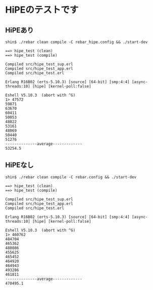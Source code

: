 HiPEのテストです
======================================================================


HiPEあり
-----------------------------------------------------------------------
    shin$ ./rebar clean compile -C rebar_hipe.config && ./start-dev
    
    ==> hipe_test (clean)
    ==> hipe_test (compile)
    
    Compiled src/hipe_test_sup.erl
    Compiled src/hipe_test_app.erl
    Compiled src/hipe_test.erl
    
    Erlang R16B02 (erts-5.10.3) [source] [64-bit] [smp:4:4] [async-threads:10] [hipe] [kernel-poll:false]
    
    Eshell V5.10.3  (abort with ^G)
    1> 47572
    59871
    63670
    60411
    50053
    48022
    53161
    48069
    50440
    51276
    --------------average-------------
    53254.5



HiPEなし
-----------------------------------------------------------------------
    shin$ ./rebar clean compile -C rebar.config && ./start-dev
    
    ==> hipe_test (clean)
    ==> hipe_test (compile)
    
    Compiled src/hipe_test_sup.erl
    Compiled src/hipe_test_app.erl
    Compiled src/hipe_test.erl
    
    Erlang R16B02 (erts-5.10.3) [source] [64-bit] [smp:4:4] [async-threads:10] [hipe] [kernel-poll:false]
    
    Eshell V5.10.3  (abort with ^G)
    1> 460762
    484704
    465362
    488086
    455625
    465452
    464920
    464943
    493286
    461811
    --------------average-------------
    470495.1
